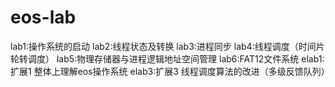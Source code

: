 # eos-lab
lab1:操作系统的启动
lab2:线程状态及转换
lab3:进程同步
lab4:线程调度（时间片轮转调度）
lab5:物理存储器与进程逻辑地址空间管理
lab6:FAT12文件系统
elab1:扩展1 整体上理解eos操作系统
elab3:扩展3 线程调度算法的改进（多级反馈队列）
